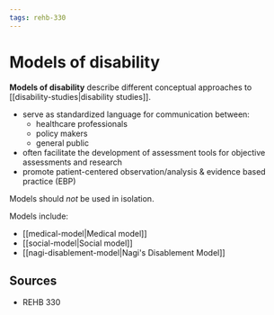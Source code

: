 ```yaml
---
tags: rehb-330
---
```


# Models of disability

**Models of disability** describe different conceptual approaches to [[disability-studies|disability studies]].

- serve as standardized language for communication between:
  - healthcare professionals
  - policy makers
  - general public
- often facilitate the development of assessment tools for objective assessments and research
- promote patient-centered observation/analysis & evidence based practice (EBP)

Models should _not_ be used in isolation.

Models include:

- [[medical-model|Medical model]]
- [[social-model|Social model]]
- [[nagi-disablement-model|Nagi's Disablement Model]]

## Sources

- REHB 330
